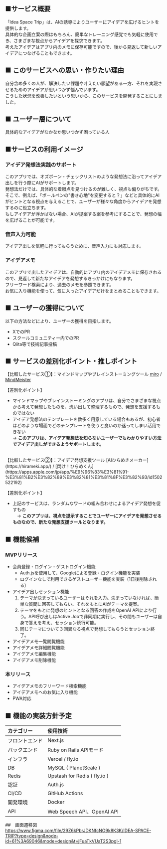 ## ■サービス概要
「Idea Space Trip」は、AIの誘導によりユーザーにアイデアを広げるヒントを提供します。  
具体的な企画立案の際はもちろん、簡単なトレーニング感覚でも気軽に使用でき、さまざまな視点からアイデアを探求できます。  
考えたアイデアはアプリ内のメモに保存可能ですので、後から見返して新しいアイデアにつなげることもできます。

## ■ このサービスへの思い・作りたい理由
自分含め多くの人が、解決したい課題や叶えたい願望がある一方、それを実現させるためのアイデアが思いつかず悩んでいます。  
こうした状況を改善したいという思いから、このサービスを開発することにしました。

## ■ ユーザー層について
具体的なアイデアがなかなか思いつかず困っている人

## ■サービスの利用イメージ
### アイデア発想法実践のサポート
このアプリでは、オズボーン・チェックリストのような発想法に沿ってアイデア出しを行う際にAIがサポートします。  
発想法だけでは、具体的な着眼点を見つけるのが難しく、視点も偏りがちです。  
そこで、例えば、「ボールペンの"書き心地"を変更すると？」などと具体的にAIがヒントとなる視点を与えることで、ユーザーが様々な角度からアイデアを発想するのに役立ちます。  
もしアイデアが浮かばない場合、AIが提案する案を参考にすることで、発想の幅を広げることが可能です。

### 音声入力可能
アイデア出しを気軽に行ってもらうために、音声入力にも対応します。

### アイデアメモ
このアプリで出したアイデアは、自動的にアプリ内のアイデアメモに保存されるので、見返して新たなアイデアを発想するきっかけにもなります。  
フリーワード検索により、過去のメモを参照できます。  
お気に入り機能を使って、気に入ったアイデアだけをまとめることもできます。  

## ■ ユーザーの獲得について
以下の方法などにより、ユーザーの獲得を目指します。
- XでのPR
- スクールコミュニティー内でのPR
- Qiita等で技術記事投稿

## ■ サービスの差別化ポイント・推しポイント
【比較したサービス①】：マインドマップやブレインストーミングツール
[miro](https://miro.com/ja/) / [MindMeister](https://www.mindmeister.com/pages/ja/mind-mapping/)  

【差別化ポイント】
- マインドマップやブレインストーミングのアプリは、自分でさまざまな視点から考えて発想したものを、洗い出して整理するもので、発想を支援するものではない
- アイデア発想法のテンプレートを数多く用意している場合もあるが、初心者はどのような場面でどのテンプレートを使うと良いのか迷ってしまい活用できない  
	→ **このアプリは、アイデア発想法を知らないユーザーでもわかりやすい方法でアイデア出しができるようサポートします。**  
<br>
【比較したサービス②】：アイデア発想支援ツール
[AIひらめきメーカー](https://hirameki.app/) / [閃け！ひらめくん](https://apps.apple.com/jp/app/%E9%96%83%E3%81%91-%E3%81%B2%E3%82%89%E3%82%81%E3%81%8F%E3%82%93/id1502522192)  

【差別化ポイント】
- 上記のサービスは、ランダムなワードの組み合わせによるアイデア発想を促すもの  
　→ **このアプリは、視点を提示することでユーザーにアイデアを発想させるものなので、新たな発想支援ツールとなります。**

## ■ 機能候補
### MVPリリース
- 会員登録・ログイン・ゲストログイン機能
	- Auth.jsを使用して、Googleによる登録・ログイン機能を実装
	- ログインなしで利用できるゲストユーザー機能を実装（1日後削除される）
- アイデア出しセッション機能
	1. テーマが決まっているユーザーはそれを入力。決まっていなければ、簡単な質問に回答してもらい、それをもとにAIがテーマを提案。
	2. テーマをもとに発想のヒントとなる回答の作成をOpenAI APIにより行う。API呼び出しはActive Jobで非同期に実行し、その間もユーザーは自身で答えを考え、セッション続行可能。
	3. 同じテーマについて３回異なる視点で発想してもらうとセッション終了。
- アイデアメモ一覧閲覧機能
- アイデアメモ詳細閲覧機能
- アイデアメモ編集機能
- アイデアメモ削除機能

### 本リリース
- アイデアメモのフリーワード検索機能
- アイデアメモへのお気に入り機能
- PWA対応


## ■ 機能の実装方針予定
| カテゴリー | 使用技術 |
:----|:----
| フロントエンド | Next.js |
| バックエンド | Ruby on Rails APIモード |
| インフラ | Vercel / fly.io |
| DB | MySQL ( PlanetScale ) |
| Redis | Upstash for Redis ( fly.io ) |
| 認証 | Auth.js |
| CI/CD | GitHub Actions |
| 開発環境 | Docker |
| API | Web Speech API、OpenAI API |

##　画面遷移図
https://www.figma.com/file/29Z6kPbrJDKNfcNO9k8K3K/IDEA-SPACE-TRIP?type=design&node-id=61%3A69046&mode=design&t=jFuaTkVUaT2S3pgl-1